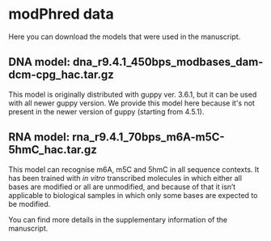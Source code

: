 # modPhred data

Here you can download the models that were used in the manuscript. 

## DNA model: dna_r9.4.1_450bps_modbases_dam-dcm-cpg_hac.tar.gz

This model is originally distributed with guppy ver. 3.6.1,
but it can be used with all newer guppy version.
We provide this model here because it's not present
in the newer version of guppy (starting from 4.5.1). 

## RNA model: rna_r9.4.1_70bps_m6A-m5C-5hmC_hac.tar.gz 

This model can recognise m6A, m5C and 5hmC in all sequence contexts. 
It has been trained with *in vitro* transcribed molecules
in which either all bases are modified or all are unmodified,
and because of that it isn’t applicable to biological samples
in which only some bases are expected to be modified.

You can find more details in the supplementary information of the manuscript.